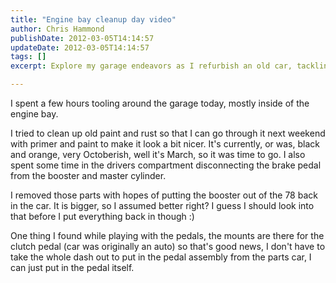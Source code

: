 ```yaml
---
title: "Engine bay cleanup day video"
author: Chris Hammond
publishDate: 2012-03-05T14:14:57
updateDate: 2012-03-05T14:14:57
tags: []
excerpt: Explore my garage endeavors as I refurbish an old car, tackling rust removal, repainting, and pedal assembly modifications.

---
```


I spent a few hours tooling around the garage today, mostly inside of the engine bay.
 
I tried to clean up old paint and rust so that I can go through it next weekend with primer and paint to make it look a bit nicer. It's currently, or was, black and orange, very Octoberish, well it's March, so it was time to go. I also spent some time in the drivers compartment disconnecting the brake pedal from the booster and master cylinder. 
 
I removed those parts with hopes of putting the booster out of the 78 back in the car. It is bigger, so I assumed better right? I guess I should look into that before I put everything back in though :)
 
One thing I found while playing with the pedals, the mounts are there for the clutch pedal (car was originally an auto) so that's good news, I don't have to take the whole dash out to put in the pedal assembly from the parts car, I can just put in the pedal itself.
 




